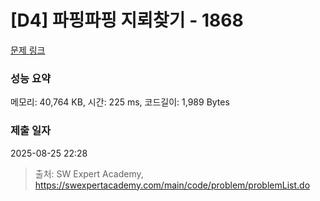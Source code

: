 # [D4] 파핑파핑 지뢰찾기 - 1868 

[문제 링크](https://swexpertacademy.com/main/code/problem/problemDetail.do?contestProbId=AV5LwsHaD1MDFAXc) 

### 성능 요약

메모리: 40,764 KB, 시간: 225 ms, 코드길이: 1,989 Bytes

### 제출 일자

2025-08-25 22:28



> 출처: SW Expert Academy, https://swexpertacademy.com/main/code/problem/problemList.do